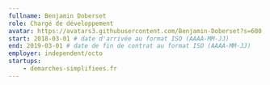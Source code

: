 ```yaml
---
fullname: Benjamin Doberset
role: Chargé de développement
avatar: https://avatars3.githubusercontent.com/Benjamin-Doberset?s=600
start: 2018-03-01 # date d'arrivée au format ISO (AAAA-MM-JJ)
end: 2019-03-01 # date de fin de contrat au format ISO (AAAA-MM-JJ)
employer: independent/octo
startups:
    - demarches-simplifiees.fr
---
```

